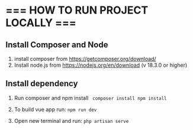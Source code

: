 # === HOW TO RUN PROJECT LOCALLY ===

## Install Composer and Node

1. install composer from https://getcomposer.org/download/
2. Install node.js from https://nodejs.org/en/download (v 18.3.0 or higher)

## Install dependency

1. Run composer and npm install
   `
composer install
npm install`

2. To build vue app run:
   `npm run dev`

3. Open new terminal and run:
   `php artisan serve`
